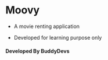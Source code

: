 # Moovy

* A movie renting application

* Developed for learning purpose only

#### Developed By BuddyDevs
